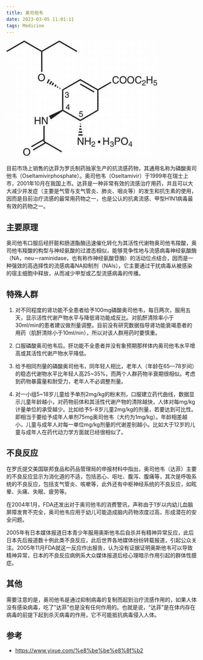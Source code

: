 ```yaml
---
title: 奥司他韦
date: 2023-03-05 11:01:11
tags: Medicine
---
```


![奥司他韦.jpg](/img/奥司他韦.jpg)

目前市场上销售的达菲为罗氏制药独家生产的抗流感药物，其通用名称为磷酸奥司他韦（Oseltamivirphosphate）。奥司他韦（Oseltamivir）于1999年在瑞士上市，2001年10月在我国上市。达菲是一种非常有效的流感治疗用药，并且可以大大减少并发症（主要是气管与支气管炎、肺炎、咽炎等）的发生和抗生素的使用，因而是目前治疗流感的最常用药物之一，也是公认的抗禽流感、甲型H1N1病毒最有效的药物之一。 

## 主要原理
奥司他韦口服后经肝脏和肠道酯酶迅速催化转化为其活性代谢物奥司他韦羧酸，奥司他韦羧酸的构型与神经氨酸的过渡态相似，能够竞争性地与流感病毒神经氨酸酶（NA，neu－raminidase，也有称作神经氨酸苷酶）的活动位点结合，因而是一种强效的高选择性的流感病毒NA抑制剂（NAIs），它主要通过干扰病毒从被感染的宿主细胞中释放，从而减少甲型或乙型流感病毒的传播。 

## 特殊人群

1. 对不同程度的肾功能不全患者给予100mg磷酸奥司他韦，每日两次，服用五天，显示活性代谢产物水平与降低肾功能成反比。对肌酐清除率小于30ml/min的患者建议做剂量调整。目前没有研究数据指导肾功能衰竭患者的用药（肌酐清除小于10ml/nin），所以对该人群用药时要慎重。

2. 口服磷酸奥司他韦后。肝功能不全患者并没有象预期那样体内奥司他韦水平增高或其活性代谢产物水平降低。

3. 给予相同剂量的磷酸奥司他韦，同年轻人相比，老年人（年龄在65—78岁间）的稳态代谢物水平比年轻人高25~35%，而两个人群药物半衰期很相似。考虑到药物暴露量和耐受力，老年人不必调整剂量。

4. 对一小组5~18岁儿童给予单剂2mg/kg的粉末剂，口服建立药代曲线，数据显示儿童年龄越小，对药物前体和其活性代谢产物的清除越快，人体对每mg/kg计量单位的承受越少。比如给予5-8岁儿童2mg/kg的剂量，若要达到可比性。即相当于要给予成年人单剂75mg奥司他韦（大约为1mg/kg）。年龄相差越小，儿童与成年人对每一单位mg/kg剂量的代谢差别越小。比如大于12岁的儿童与成年人在药代动力学方面就已经很相似了。

## 不良反应
在罗氏提交美国联邦食品和药品管理局的申报材料中指出，奥司他韦（达菲）主要的不良反应显示为消化道的不适，包括恶心、呕吐、腹泻、腹痛等，其次是呼吸系统的不良反应，包括支气管炎、咳嗽等，此外还有中枢神经系统的不良反应，如眩晕、头痛、失眠、疲劳等。

在2004年1月，FDA还发出对于奥司他韦的消费警讯，声称由于1岁以内幼儿血脑屏障发育不完全，奥司他韦应用于幼儿可能造成脑内药物浓度过高，形成潜在的安全问题。

2005年有日本媒体报道日本青少年服用奥斯他韦后自杀并有精神异常反应，此后日本先后报道数十例此类不良反应，此后世界各地媒体纷纷转载报道，引起公众关注。2005年11月FDA就这一反应作出报告，认为没有证据证明奥斯他韦可以导致精神异常，日本的不良反应病例系大众媒体报道后经心理暗示作用引起的群体性臆症。

## 其他
需要注意的是，奥司他韦是通过抑制病毒的复制而起到治疗流感作用的，如果人体没有感染病毒，吃了“达菲”也是没有任何作用的。也就是说，“达菲”是在体内存在病毒的前提下起到杀灭病毒的作用，它不可能抵抗病毒侵入人体。

## 参考
- https://www.yixue.com/%e8%be%be%e8%8f%b2